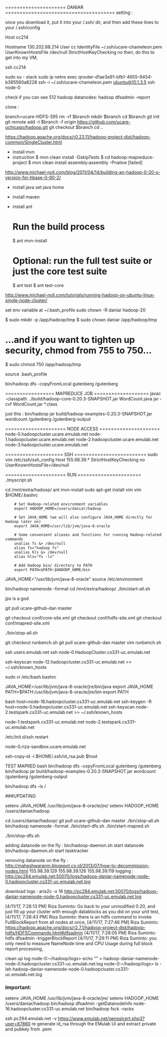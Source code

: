 
===================== DANIAR ======================================
setting :

once you download it, put it into your /.ssh/ dir, and then add these lines to your /.ssh/config

Host cc214

  Hostname 130.202.88.214
  User cc
  IdentityFile ~/.ssh/ucare-chameleon.pem
  UserKnownHostsFile /dev/null
  StrictHostKeyChecking no
then, do this to get into my VM,

ssh cc214

sudo su - stack
sudo ip netns exec qrouter-d1ae3e91-bfb1-4655-9454-b385560a8228 ssh -i ~/.ssh/ucare-chameleon.pem ubuntu@10.1.3.5
ssh node-0

check if you can see 512 hadoop datanodes:
hadoop dfsadmin -report



clone : 


branch=ucare-HDFS-395
rm -rf $branch
mkdir $branch
cd $branch
git init
git remote add -t $branch -f origin https://github.com/ucare-uchicago/hadoop.git
git checkout $branch
cd ..


https://hadoop.apache.org/docs/r0.23.11/hadoop-project-dist/hadoop-common/SingleCluster.html
 - install mvn 
 - instruction
 	$ mvn clean install -DskipTests
	$ cd hadoop-mapreduce-project
	$ mvn clean install assembly:assembly -Pnative
[failed]

http://www.michael-noll.com/blog/2011/04/14/building-an-hadoop-0-20-x-version-for-hbase-0-90-2/
- install java set java home
- install maven
- install ant
	# Run the build process
	$ ant mvn-install

	# Optional: run the full test suite or just the core test suite
	$ ant test
	$ ant test-core

http://www.michael-noll.com/tutorials/running-hadoop-on-ubuntu-linux-single-node-cluster/

set env variable at ~/.bash_profile
sudo chown -R daniar hadoop-20

$ sudo mkdir -p /app/hadoop/tmp
$ sudo chown daniar /app/hadoop/tmp
# ...and if you want to tighten up security, chmod from 755 to 750...
$ sudo chmod 750 /app/hadoop/tmp

source .bash_profile

bin/hadoop dfs -copyFromLocal gutenberg /gutenberg

================= MAPREDUCE JOB ===================
javac -classpath ../build/hadoop-core-0.20.3-SNAPSHOT.jar  WordCount.java
jar -cvf WordCount.jar *.class

just this : bin/hadoop jar build/hadoop-examples-0.20.3-SNAPSHOT.jar wordcount /gutenberg /gutenberg-output

===================== NODE ACCESS =====================
node-0.hadoopcluster.ucare.emulab.net 
node-1.hadoopcluster.ucare.emulab.net 
node-2.hadoopcluster.ucare.emulab.net 
node-3.hadoopcluster.ucare.emulab.net 




==================== SSH =========================
sudo vim /etc/ssh/ssh_config
Host 155.98.39.*
   StrictHostKeyChecking no
   UserKnownHostsFile=/dev/null


===================== RUN ======================
./myscript.sh

cd /mnt/extra/hadoop/
ant mvn-install
sudo apt-get install vim
vim $HOME/.bashrc
```
	# Set Hadoop-related environment variables
	export HADOOP_HOME=/users/daniar/hadoop

	# Set JAVA_HOME (we will also configure JAVA_HOME directly for Hadoop later on)
	export JAVA_HOME=/usr/lib/jvm/java-8-oracle

	# Some convenient aliases and functions for running Hadoop-related commands
	unalias fs &> /dev/null
	alias fs="hadoop fs"
	unalias hls &> /dev/null
	alias hls="fs -ls"

	# Add Hadoop bin/ directory to PATH
	export PATH=$PATH:$HADOOP_HOME/bin
```

JAVA_HOME="/usr/lib/jvm/java-8-oracle"
source /etc/environment

bin/hadoop namenode -format
cd /mnt/extra/hadoop/
./bin/start-all.sh


jps is a god

git pull ucare-github-dan master

git checkout conf/core-site.xml
git checkout conf/hdfs-site.xml
git checkout conf/mapred-site.xml

./bin/stop-all.sh


git checkout runbench.sh
git pull ucare-github-dan master
vim runbench.sh


ssh users.emulab.net
ssh node-0.HadoopCluster.cs331-uc.emulab.net

ssh-keyscan node-12.hadoopcluster.cs331-uc.emulab.net >> ~/.ssh/known_hosts

sudo vi /etc/bash.bashrc

JAVA_HOME=/usr/lib/jvm/java-8-oracle/jre/bin/java
export JAVA_HOME
PATH=$PATH:/usr/lib/jvm/java-8-oracle/jre/bin
export PATH

bash
host=node-16.hadoopcluster.cs331-uc.emulab.net
ssh-keygen -R host=node-0.hadoopcluster.cs331-uc.emulab.net
	ssh-keyscan node-2.testspark.cs331-uc.emulab.net >> ~/.ssh/known_hosts

node-1.testspark.cs331-uc.emulab.net
node-2.testspark.cs331-uc.emulab.net


/etc/init.d/ssh restart

node-0.riza-sandbox.ucare.emulab.net

ssh-copy-id -i $HOME/.ssh/id_rsa.pub $host

TEST MAPRED
bash
bin/hadoop dfs -copyFromLocal gutenberg /gutenberg
bin/hadoop jar build/hadoop-examples-0.20.3-SNAPSHOT.jar wordcount /gutenberg /gutenberg-output


bin/hadoop dfs -ls /

###UPDATING

setenv JAVA_HOME /usr/lib/jvm/java-8-oracle/jre/
setenv HADOOP_HOME /users/daniar/hadoop

cd /users/daniar/hadoop/
git pull ucare-github-dan master
./bin/stop-all.sh
bin/hadoop namenode -format
./bin/start-dfs.sh
./bin/start-mapred.sh




./bin/stop-dfs.sh

adding datanode on the fly : 
	 bin/hadoop-daemon.sh start datanode
	 bin/hadoop-daemon.sh start tasktracker

removing datanode on the fly :
	http://maheshwaranm.blogspot.co.id/2013/07/how-to-decommission-nodes.html
	155.98.39.129
	155.98.39.126
	155.98.39.119
	logging : http://pc284.emulab.net:50070/logs/hadoop-daniar-namenode-node-0.hadoopcluster.cs331-uc.emulab.net.log

download logs :
	aria2c -x 16 http://pc284.emulab.net:50070/logs/hadoop-daniar-namenode-node-0.hadoopcluster.cs331-uc.emulab.net.log


[4/11/17, 7:26:13 PM] Riza Suminto: Go back to your unmodified 0.20, and just fill up your cluster with enough datablocks as you did on your unit test,
[4/11/17, 7:26:43 PM] Riza Suminto: there is an hdfs command to invoke FullBlockReport from all nodes at once,
[4/11/17, 7:27:46 PM] Riza Suminto: https://hadoop.apache.org/docs/r2.7.1/hadoop-project-dist/hadoop-hdfs/HDFSCommands.html#dfsadmin
[4/11/17, 7:28:05 PM] Riza Suminto: hdfs dfsadmin -triggerBlockReport
[4/11/17, 7:29:11 PM] Riza Suminto: you only need to measure NameNode time and CPU Usage during full block report processing,


clean up log 
node-0:~/hadoop/logs> echo "" > hadoop-daniar-namenode-node-0.hadoopcluster.cs331-uc.emulab.net.log
node-0:~/hadoop/logs> ls -lah hadoop-daniar-namenode-node-0.hadoopcluster.cs331-uc.emulab.net.log


### Important:

setenv JAVA_HOME /usr/lib/jvm/java-8-oracle/jre/
setenv HADOOP_HOME /users/daniar/hadoop
bin/hadoop dfsadmin -getDatanodeInfo node-16.hadoopcluster.cs331-uc.emulab.net
bin/hadoop fsck -racks

ssh pc294.emulab.net -v
https://www.emulab.net/gensslcert.php3?user=87860
re generate id_rsa through the EMulab UI and extract private and pubkey from .pem